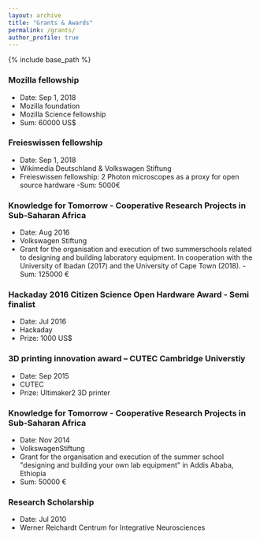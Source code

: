 ```yaml
---
layout: archive
title: "Grants & Awards"
permalink: /grants/
author_profile: true
---
```



{% include base_path %}


### Mozilla fellowship
- Date: Sep 1, 2018
- Mozilla foundation
- Mozilla Science fellowship
- Sum: 60000 US$

### Freieswissen fellowship
- Date: Sep 1, 2018
- Wikimedia Deutschland & Volkswagen Stiftung
- Freieswissen fellowship: 2 Photon microscopes as a proxy for open source hardware
-Sum: 5000€

### Knowledge for Tomorrow - Cooperative Research Projects in Sub-Saharan Africa

- Date: Aug 2016
- Volkswagen Stiftung
- Grant for the organisation and execution of two summerschools related to designing and building laboratory equipment. In cooperation with the University of Ibadan (2017) and the University of Cape Town (2018).
-Sum: 125000 €

### Hackaday 2016 Citizen Science Open Hardware Award - Semi finalist

- Date: Jul 2016
- Hackaday
- Prize: 1000 US$


### 3D printing innovation award – CUTEC Cambridge Universtiy

- Date: Sep 2015
- CUTEC
- Prize: Ultimaker2 3D printer

### Knowledge for Tomorrow - Cooperative Research Projects in Sub-Saharan Africa

- Date: Nov 2014
- VolkswagenStiftung
- Grant for the organisation and execution of the summer school "designing and building your own lab equipment" in Addis Ababa, Ethiopia
- Sum: 50000 €

### Research Scholarship
- Date: Jul 2010
- Werner Reichardt Centrum for Integrative Neurosciences
